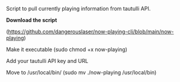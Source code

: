 Script to pull currently playing information from tautulli API.

<b>Download the script</b>

(https://github.com/dangerouslaser/now-playing-cli/blob/main/now-playing)

Make it executable (sudo chmod +x now-playing)

Add your tautulli API key and URL

Move to /usr/local/bin/ (sudo mv ./now-playing /usr/local/bin)
